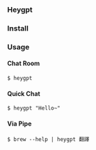 ### Heygpt

### Install

### Usage
#### Chat Room
```
$ heygpt
```
#### Quick Chat
```
$ heygpt "Hello~"
```
#### Via Pipe
```
$ brew --help | heygpt 翻譯
```


